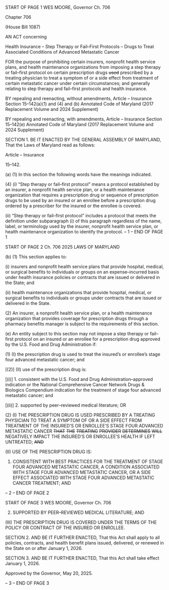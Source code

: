START OF PAGE 1
WES MOORE, Governor Ch. 706

Chapter 706

(House Bill 1087)

AN ACT concerning

Health Insurance – Step Therapy or Fail–First Protocols – Drugs to Treat
Associated Conditions of Advanced Metastatic Cancer

FOR the purpose of prohibiting certain insurers, nonprofit health service plans, and health
maintenance organizations from imposing a step therapy or fail–first protocol on
certain prescription drugs ~~used~~ prescribed by a treating physician to treat a
symptom of or a side effect from treatment of certain metastatic cancer under certain
circumstances; and generally relating to step therapy and fail–first protocols and
health insurance.

BY repealing and reenacting, without amendments,
Article – Insurance
Section 15–142(a)(1) and (4) and (b)
Annotated Code of Maryland
(2017 Replacement Volume and 2024 Supplement)

BY repealing and reenacting, with amendments,
Article – Insurance
Section 15–142(e)
Annotated Code of Maryland
(2017 Replacement Volume and 2024 Supplement)

SECTION 1. BE IT ENACTED BY THE GENERAL ASSEMBLY OF MARYLAND,
That the Laws of Maryland read as follows:

Article – Insurance

15–142.

(a) (1) In this section the following words have the meanings indicated.

(4) (i) “Step therapy or fail–first protocol” means a protocol established
by an insurer, a nonprofit health service plan, or a health maintenance organization that
requires a prescription drug or sequence of prescription drugs to be used by an insured or
an enrollee before a prescription drug ordered by a prescriber for the insured or the enrollee
is covered.

(ii) “Step therapy or fail–first protocol” includes a protocol that
meets the definition under subparagraph (i) of this paragraph regardless of the name, label,
or terminology used by the insurer, nonprofit health service plan, or health maintenance
organization to identify the protocol.
– 1 –
END OF PAGE 1

START OF PAGE 2
Ch. 706 2025 LAWS OF MARYLAND

(b) (1) This section applies to:

(i) insurers and nonprofit health service plans that provide hospital,
medical, or surgical benefits to individuals or groups on an expense–incurred basis under
health insurance policies or contracts that are issued or delivered in the State; and

(ii) health maintenance organizations that provide hospital,
medical, or surgical benefits to individuals or groups under contracts that are issued or
delivered in the State.

(2) An insurer, a nonprofit health service plan, or a health maintenance
organization that provides coverage for prescription drugs through a pharmacy benefits
manager is subject to the requirements of this section.

(e) An entity subject to this section may not impose a step therapy or fail–first
protocol on an insured or an enrollee for a prescription drug approved by the U.S. Food and
Drug Administration if:

(1) (I) the prescription drug is used to treat the insured’s or enrollee’s
stage four advanced metastatic cancer; and

[(2)] (II) use of the prescription drug is:

[(i)] 1. consistent with the U.S. Food and Drug
Administration–approved indication or the National Comprehensive Cancer Network
Drugs & Biologics Compendium indication for the treatment of stage four advanced
metastatic cancer; and

[(ii)] 2. supported by peer–reviewed medical literature; OR

(2) (I) THE PRESCRIPTION DRUG IS USED PRESCRIBED BY A
TREATING PHYSICIAN TO TREAT A SYMPTOM OF OR A SIDE EFFECT FROM
TREATMENT OF THE INSURED’S OR ENROLLEE’S STAGE FOUR ADVANCED
METASTATIC CANCER ~~THAT~~ ~~THE~~ ~~TREATING~~ ~~PROVIDER~~ ~~DETERMINES~~ ~~WILL~~
NEGATIVELY IMPACT THE INSURED’S OR ENROLLEE’S HEALTH IF LEFT UNTREATED;
~~AND~~

(II) USE OF THE PRESCRIPTION DRUG IS:

1. CONSISTENT WITH BEST PRACTICES FOR THE
TREATMENT OF STAGE FOUR ADVANCED METASTATIC CANCER, A CONDITION
ASSOCIATED WITH STAGE FOUR ADVANCED METASTATIC CANCER, OR A SIDE EFFECT
ASSOCIATED WITH STAGE FOUR ADVANCED METASTATIC CANCER TREATMENT; AND

– 2 –
END OF PAGE 2

START OF PAGE 3
WES MOORE, Governor Ch. 706

2. SUPPORTED BY PEER–REVIEWED MEDICAL
LITERATURE; AND

(III) THE PRESCRIPTION DRUG IS COVERED UNDER THE TERMS
OF THE POLICY OR CONTRACT OF THE INSURED OR ENROLLEE.

SECTION 2. AND BE IT FURTHER ENACTED, That this Act shall apply to all
policies, contracts, and health benefit plans issued, delivered, or renewed in the State on or
after January 1, 2026.

SECTION 3. AND BE IT FURTHER ENACTED, That this Act shall take effect
January 1, 2026.

Approved by the Governor, May 20, 2025.

– 3 –
END OF PAGE 3